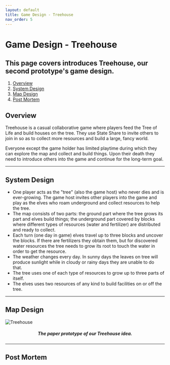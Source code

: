 ```yaml
---
layout: default
title: Game Design - Treehouse
nav_order: 5
---
```


# Game Design - Treehouse

## This page covers introduces Treehouse, our second prototype's game design.

1. [Overview](#overview)
2. [System Design](#system)
3. [Map Design](#map)
4. [Post Mortem](#pm)

## Overview <a name="treehouse"></a>

Treehouse is a casual collaborative game where players feed the Tree of Life and build houses on the tree. They use State Share to invite others to join in so as to collect more resources and build a large, fancy world.

Everyone except the game holder has limited playtime during which they can explore the map and collect and build things. Upon their death they need to introduce others into the game and continue for the long-term goal.

---

## System Design <a name="system"></a>

- One player acts as the "tree" (also the game host) who never dies and is ever-growing. The game host invites other players into the game and play as the elves who roam underground and collect resources to help the tree.
- The map consists of two parts: the ground part where the tree grows its part and elves build things; the underground part covered by blocks where different types of resources (water and fertilizer) are distributed and ready to collect.
- Each turn (one day in game) elves travel up to three blocks and uncover the blocks. If there are fertilizers they obtain them, but for discovered water resources the tree needs to grow its root to touch the water in order to get the resource.
- The weather changes every day. In sunny days the leaves on tree will produce sunlight while in cloudy or rainy days they are unable to do that.
- The tree uses one of each type of resources to grow up to three parts of itself.
- The elves uses two resources of any kind to build facilities on or off the tree.

---

## Map Design <a name="map"></a>

![Treehouse](https://etc-ditto.github.io/media/process/treehouse-1.jpg)

<h5 style="text-align: center;">The paper prototype of our Treehouse idea.</h5>

---

## Post Mortem <a name="pm"></a>
